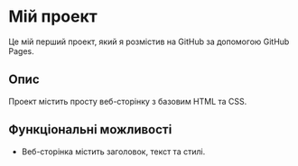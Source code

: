 # Мій проект

Це мій перший проект, який я розмістив на GitHub за допомогою GitHub Pages.

## Опис

Проект містить просту веб-сторінку з базовим HTML та CSS.

## Функціональні можливості
- Веб-сторінка містить заголовок, текст та стилі.
